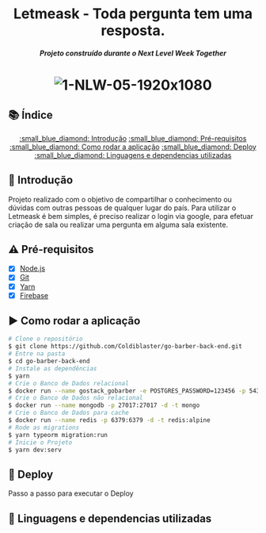<h1 align="center">
    Letmeask - Toda pergunta tem uma resposta.
    <h5 align="center">
      Projeto construído durante o Next Level Week Together
    </h5>
</h1>

<h1 align="center">
  <img src="https://i.ibb.co/R4tPT8p/1-NLW-05-1920x1080.png" alt="1-NLW-05-1920x1080" border="0" />
</h1>


## 📚 Índice

<p align="center">
  <a href="#thought_balloon-introdução">:small_blue_diamond: Introdução</a>
  <a href="#warning-pré-requisitos">:small_blue_diamond: Pré-requisitos</a>
  <a href="#arrow_forward-como-rodar-a-aplicação">:small_blue_diamond: Como rodar a aplicação</a>
  <a href="#rocket-deploy">:small_blue_diamond: Deploy</a>
  <a href="#open_file_folder-linguagens-e-dependencias-utilizadas">:small_blue_diamond: Linguagens e dependencias utilizadas</a>
</p>


## :thought_balloon: Introdução
Projeto realizado com o objetivo de compartilhar o conhecimento ou dúvidas com outras pessoas de qualquer lugar do país.
Para utilizar o Letmeask é bem simples, é preciso realizar o login via google, para efetuar criação de sala ou realizar uma pergunta em alguma sala existente.

## :warning: Pré-requisitos 

- [x] [Node.js](https://nodejs.org/en/download)
- [x] [Git](https://git-scm.com)
- [x] [Yarn](https://yarnpkg.com/)
- [x] [Firebase](https://firebase.google.com/?hl=pt)

## :arrow_forward: Como rodar a aplicação 

```bash
# Clone o repositório
$ git clone https://github.com/Coldiblaster/go-barber-back-end.git
# Entre na pasta
$ cd go-barber-back-end
# Instale as dependências
$ yarn
# Crie o Banco de Dados relacional
$ docker run --name gostack_gobarber -e POSTGRES_PASSWORD=123456 -p 5432:5432 -d postgres
# Crie o Banco de Dados não relacional
$ docker run --name mongodb -p 27017:27017 -d -t mongo
# Crie o Banco de Dados para cache
$ docker run --name redis -p 6379:6379 -d -t redis:alpine
# Rode as migrations
$ yarn typeorm migration:run
# Inicie o Projeto
$ yarn dev:serv
```

## :rocket: Deploy 

Passo a passo para executar o Deploy

## :open_file_folder: Linguagens e dependencias utilizadas

